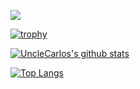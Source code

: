 ![](https://img.shields.io/badge/Hi~-I'm&nbsp;Carlos.-da282a)

[![trophy](https://github-profile-trophy.vercel.app/?username=unclecarlos&theme=onedark)](https://github.com/ryo-ma/github-profile-trophy)

[![UncleCarlos's github stats](https://github-readme-stats.vercel.app/api?username=unclecarlos&count_private=true&show_icons=true&theme=onedark)](https://github.com/anuraghazra/github-readme-stats)

[![Top Langs](https://github-readme-stats.vercel.app/api/top-langs/?username=unclecarlos&layout=compact)](https://github.com/anuraghazra/github-readme-stats)


<!--
**UncleCarlos/UncleCarlos** is a ✨ _special_ ✨ repository because its `README.md` (this file) appears on your GitHub profile.

### Hi there 👋

Here are some ideas to get you started:

- 🔭 I’m currently working on ...
- 🌱 I’m currently learning ...
- 👯 I’m looking to collaborate on ...
- 🤔 I’m looking for help with ...
- 💬 Ask me about ...
- 📫 How to reach me: ...
- 😄 Pronouns: ...
- ⚡ Fun fact: ...
-->
